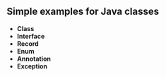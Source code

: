 ## Simple examples for Java classes

- **Class**
- **Interface**
- **Record**
- **Enum**
- **Annotation**
- **Exception**